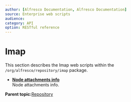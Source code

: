 ```yaml
---
author: [Alfresco Documentation, Alfresco Documentation]
source: Enterprise web scripts
audience: 
category: API
option: RESTful reference
---
```


# Imap

This section describes the Imap web scripts within the `/org/alfresco/repository/imap` package.

-   **[Node attachments info](../references/RESTful-ImapAttachmentsGet.md)**  
 Node attachments info.

**Parent topic:**[Repository](../references/RESTful-Repository.md)


